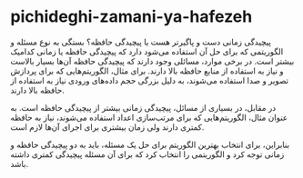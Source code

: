 # pichideghi-zamani-ya-hafezeh
پیچیدگی زمانی دست و پاگیرتر هست یا پیچیدگی حافظه؟
بستگی به نوع مسئله و الگوریتمی که برای حل آن استفاده می‌شود دارد که پیچیدگی حافظه یا زمانی کدامیک بیشتر است. در برخی موارد، مسائلی وجود دارند که پیچیدگی حافظه آن‌ها بسیار بالاست و نیاز به استفاده از منابع حافظه بالا دارند. برای مثال، الگوریتم‌هایی که برای پردازش تصویر و صدا استفاده می‌شوند، به دلیل بزرگی حجم داده‌های ورودی نیاز به استفاده از حافظه بالا دارند.

در مقابل، در بسیاری از مسائل، پیچیدگی زمانی بیشتر از پیچیدگی حافظه است. به عنوان مثال، الگوریتم‌هایی که برای مرتب‌سازی اعداد استفاده می‌شوند، نیاز به حافظه کمتری دارند ولی زمان بیشتری برای اجرای آن‌ها لازم است.

بنابراین، برای انتخاب بهترین الگوریتم برای حل یک مسئله، باید به دو پیچیدگی حافظه و زمانی توجه کرد و الگوریتمی را انتخاب کرد که برای آن مسئله پیچیدگی کمتری داشته باشد.
